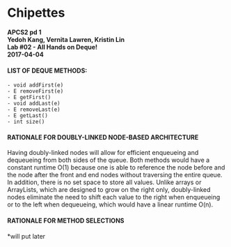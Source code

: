 # Chipettes
**APCS2 pd 1**       
**Yedoh Kang, Vernita Lawren, Kristin Lin**      
**Lab #02 - All Hands on Deque!**     
**2017-04-04**      

#### LIST OF DEQUE METHODS: 
    - void addFirst(e)
    - E removeFirst(e)
    - E getFirst()
    - void addLast(e)
    - E removeLast(e)
    - E getLast()
    - int size()
    
#### RATIONALE FOR DOUBLY-LINKED NODE-BASED ARCHITECTURE

Having doubly-linked nodes will allow for efficient enqueueing and dequeueing from both sides of the queue. Both methods would have a constant runtime O(1) because one is able to reference the node before and the node after the front and end nodes without traversing the entire queue. In addition, there is no set space to store all values. Unlike arrays or ArrayLists, which are designed to grow on the right only, doubly-linked nodes eliminate the need to shift each value to the right when enqueueing or to the left when dequeueing, which would have a linear runtime O(n).  

#### RATIONALE FOR METHOD SELECTIONS

*will put later

